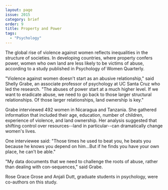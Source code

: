 ```yaml
---
layout: page
issue: 2015
category: brief
order: 9
title: Property and Power
tags:
  - "Psychology"
---
```


The global rise of violence against women reflects inequalities in the structure of societies. In developing countries, where property confers power, women who own land are less likely to be victims of abuse, according to a study published in Psychology of Women Quarterly.

"Violence against women doesn't start as an abusive relationship," said Shelly Grabe, an associate professor of psychology at UC Santa Cruz who led the research. "The abuses of power start at a much higher level. If we want to eradicate abuse, we need to go back to those larger structural relationships. Of those larger relationships, land ownership is key."

Grabe interviewed 492 women in Nicaragua and Tanzania. She gathered information that included their age, education, number of children, experience of violence, and land ownership. Her analysis suggested that shifting control over resources--land in particular--can dramatically change women's lives.

One interviewee said: "Those times he used to beat you, he beats you because he knows you depend on him...But if he finds you have your own place, he can't be able."

"My data documents that we need to challenge the roots of abuse, rather than dealing with con-sequences," said Grabe.

Rose Grace Grose and Anjali Dutt, graduate students in psychology, were co-authors on this study.
